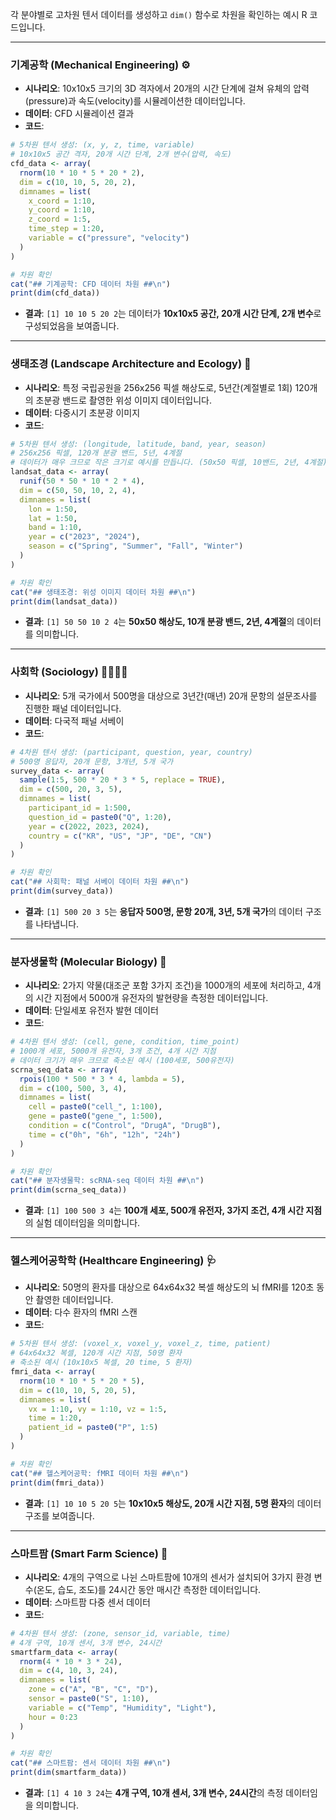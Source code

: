 각 분야별로 고차원 텐서 데이터를 생성하고 `dim()` 함수로 차원을 확인하는 예시 R 코드입니다.

-----

### **기계공학 (Mechanical Engineering) ⚙️**

  * **시나리오**: 10x10x5 크기의 3D 격자에서 20개의 시간 단계에 걸쳐 유체의 압력(pressure)과 속도(velocity)를 시뮬레이션한 데이터입니다.
  * **데이터**: CFD 시뮬레이션 결과
  * **코드**:

<!-- end list -->

```r
# 5차원 텐서 생성: (x, y, z, time, variable)
# 10x10x5 공간 격자, 20개 시간 단계, 2개 변수(압력, 속도)
cfd_data <- array(
  rnorm(10 * 10 * 5 * 20 * 2), 
  dim = c(10, 10, 5, 20, 2),
  dimnames = list(
    x_coord = 1:10,
    y_coord = 1:10,
    z_coord = 1:5,
    time_step = 1:20,
    variable = c("pressure", "velocity")
  )
)

# 차원 확인
cat("## 기계공학: CFD 데이터 차원 ##\n")
print(dim(cfd_data))
```

  * **결과**: `[1] 10 10 5 20 2`는 데이터가 **10x10x5 공간, 20개 시간 단계, 2개 변수**로 구성되었음을 보여줍니다.

-----

### **생태조경 (Landscape Architecture and Ecology) 🌳**

  * **시나리오**: 특정 국립공원을 256x256 픽셀 해상도로, 5년간(계절별로 1회) 120개의 초분광 밴드로 촬영한 위성 이미지 데이터입니다.
  * **데이터**: 다중시기 초분광 이미지
  * **코드**:

<!-- end list -->

```r
# 5차원 텐서 생성: (longitude, latitude, band, year, season)
# 256x256 픽셀, 120개 분광 밴드, 5년, 4계절
# 데이터가 매우 크므로 작은 크기로 예시를 만듭니다. (50x50 픽셀, 10밴드, 2년, 4계절)
landsat_data <- array(
  runif(50 * 50 * 10 * 2 * 4), 
  dim = c(50, 50, 10, 2, 4),
  dimnames = list(
    lon = 1:50,
    lat = 1:50,
    band = 1:10,
    year = c("2023", "2024"),
    season = c("Spring", "Summer", "Fall", "Winter")
  )
)

# 차원 확인
cat("## 생태조경: 위성 이미지 데이터 차원 ##\n")
print(dim(landsat_data))
```

  * **결과**: `[1] 50 50 10 2 4`는 **50x50 해상도, 10개 분광 밴드, 2년, 4계절**의 데이터를 의미합니다.

-----

### **사회학 (Sociology) 👨‍👩‍👧‍👦**

  * **시나리오**: 5개 국가에서 500명을 대상으로 3년간(매년) 20개 문항의 설문조사를 진행한 패널 데이터입니다.
  * **데이터**: 다국적 패널 서베이
  * **코드**:

<!-- end list -->

```r
# 4차원 텐서 생성: (participant, question, year, country)
# 500명 응답자, 20개 문항, 3개년, 5개 국가
survey_data <- array(
  sample(1:5, 500 * 20 * 3 * 5, replace = TRUE), 
  dim = c(500, 20, 3, 5),
  dimnames = list(
    participant_id = 1:500,
    question_id = paste0("Q", 1:20),
    year = c(2022, 2023, 2024),
    country = c("KR", "US", "JP", "DE", "CN")
  )
)

# 차원 확인
cat("## 사회학: 패널 서베이 데이터 차원 ##\n")
print(dim(survey_data))
```

  * **결과**: `[1] 500 20 3 5`는 **응답자 500명, 문항 20개, 3년, 5개 국가**의 데이터 구조를 나타냅니다.

-----

### **분자생물학 (Molecular Biology) 🧬**

  * **시나리오**: 2가지 약물(대조군 포함 3가지 조건)을 1000개의 세포에 처리하고, 4개의 시간 지점에서 5000개 유전자의 발현량을 측정한 데이터입니다.
  * **데이터**: 단일세포 유전자 발현 데이터
  * **코드**:

<!-- end list -->

```r
# 4차원 텐서 생성: (cell, gene, condition, time_point)
# 1000개 세포, 5000개 유전자, 3개 조건, 4개 시간 지점
# 데이터 크기가 매우 크므로 축소된 예시 (100세포, 500유전자)
scrna_seq_data <- array(
  rpois(100 * 500 * 3 * 4, lambda = 5), 
  dim = c(100, 500, 3, 4),
  dimnames = list(
    cell = paste0("cell_", 1:100),
    gene = paste0("gene_", 1:500),
    condition = c("Control", "DrugA", "DrugB"),
    time = c("0h", "6h", "12h", "24h")
  )
)

# 차원 확인
cat("## 분자생물학: scRNA-seq 데이터 차원 ##\n")
print(dim(scrna_seq_data))
```

  * **결과**: `[1] 100 500 3 4`는 **100개 세포, 500개 유전자, 3가지 조건, 4개 시간 지점**의 실험 데이터임을 의미합니다.

-----

### **헬스케어공학학 (Healthcare Engineering) 🩺**

  * **시나리오**: 50명의 환자를 대상으로 64x64x32 복셀 해상도의 뇌 fMRI를 120초 동안 촬영한 데이터입니다.
  * **데이터**: 다수 환자의 fMRI 스캔
  * **코드**:

<!-- end list -->

```r
# 5차원 텐서 생성: (voxel_x, voxel_y, voxel_z, time, patient)
# 64x64x32 복셀, 120개 시간 지점, 50명 환자
# 축소된 예시 (10x10x5 복셀, 20 time, 5 환자)
fmri_data <- array(
  rnorm(10 * 10 * 5 * 20 * 5), 
  dim = c(10, 10, 5, 20, 5),
  dimnames = list(
    vx = 1:10, vy = 1:10, vz = 1:5,
    time = 1:20,
    patient_id = paste0("P", 1:5)
  )
)

# 차원 확인
cat("## 헬스케어공학: fMRI 데이터 차원 ##\n")
print(dim(fmri_data))
```

  * **결과**: `[1] 10 10 5 20 5`는 **10x10x5 해상도, 20개 시간 지점, 5명 환자**의 데이터 구조를 보여줍니다.

-----

### **스마트팜 (Smart Farm Science) 🍓**

  * **시나리오**: 4개의 구역으로 나뉜 스마트팜에 10개의 센서가 설치되어 3가지 환경 변수(온도, 습도, 조도)를 24시간 동안 매시간 측정한 데이터입니다.
  * **데이터**: 스마트팜 다중 센서 데이터
  * **코드**:

<!-- end list -->

```r
# 4차원 텐서 생성: (zone, sensor_id, variable, time)
# 4개 구역, 10개 센서, 3개 변수, 24시간
smartfarm_data <- array(
  rnorm(4 * 10 * 3 * 24),
  dim = c(4, 10, 3, 24),
  dimnames = list(
    zone = c("A", "B", "C", "D"),
    sensor = paste0("S", 1:10),
    variable = c("Temp", "Humidity", "Light"),
    hour = 0:23
  )
)

# 차원 확인
cat("## 스마트팜: 센서 데이터 차원 ##\n")
print(dim(smartfarm_data))
```

  * **결과**: `[1] 4 10 3 24`는 **4개 구역, 10개 센서, 3개 변수, 24시간**의 측정 데이터임을 의미합니다.
